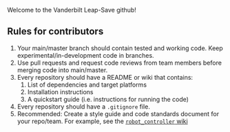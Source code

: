Welcome to the Vanderbilt Leap-Save github!

## Rules for contributors
1. Your main/master branch should contain tested and working code. Keep experimental/in-development code in branches.
2. Use pull requests and request code reviews from team members before merging code into main/master.
3. Every repository should have a README or wiki that contains: 
   1. List of dependencies and target platforms
   2. Installation instructions
   3. A quickstart guide (i.e. instructions for running the code)
4. Every repository should have a `.gitignore` file.
5. Recommended: Create a style guide and code standards document for your repo/team. For example, see the [`robot_controller` wiki](https://github.com/VU-Leap-Save/robot_controller/wiki/Conventions-and-Style-Guide) 
 
